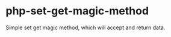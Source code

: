 php-set-get-magic-method
========================

Simple set get magic method, which will accept and return data.
